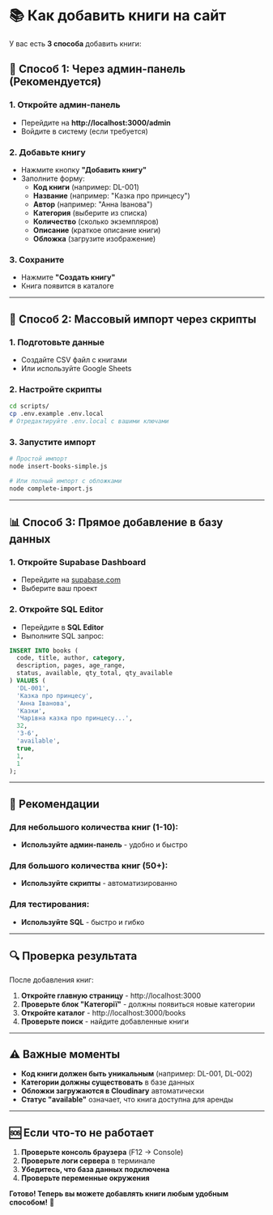 # 📚 Как добавить книги на сайт

У вас есть **3 способа** добавить книги:

## 🎯 Способ 1: Через админ-панель (Рекомендуется)

### 1. Откройте админ-панель
- Перейдите на **http://localhost:3000/admin**
- Войдите в систему (если требуется)

### 2. Добавьте книгу
- Нажмите кнопку **"Добавить книгу"**
- Заполните форму:
  - **Код книги** (например: DL-001)
  - **Название** (например: "Казка про принцесу")
  - **Автор** (например: "Анна Іванова")
  - **Категория** (выберите из списка)
  - **Количество** (сколько экземпляров)
  - **Описание** (краткое описание книги)
  - **Обложка** (загрузите изображение)

### 3. Сохраните
- Нажмите **"Создать книгу"**
- Книга появится в каталоге

---

## 🚀 Способ 2: Массовый импорт через скрипты

### 1. Подготовьте данные
- Создайте CSV файл с книгами
- Или используйте Google Sheets

### 2. Настройте скрипты
```bash
cd scripts/
cp .env.example .env.local
# Отредактируйте .env.local с вашими ключами
```

### 3. Запустите импорт
```bash
# Простой импорт
node insert-books-simple.js

# Или полный импорт с обложками
node complete-import.js
```

---

## 📊 Способ 3: Прямое добавление в базу данных

### 1. Откройте Supabase Dashboard
- Перейдите на [supabase.com](https://supabase.com/dashboard)
- Выберите ваш проект

### 2. Откройте SQL Editor
- Перейдите в **SQL Editor**
- Выполните SQL запрос:

```sql
INSERT INTO books (
  code, title, author, category, 
  description, pages, age_range,
  status, available, qty_total, qty_available
) VALUES (
  'DL-001', 
  'Казка про принцесу', 
  'Анна Іванова', 
  'Казки',
  'Чарівна казка про принцесу...',
  32,
  '3-6',
  'available',
  true,
  1,
  1
);
```

---

## 🎯 Рекомендации

### Для небольшого количества книг (1-10):
- **Используйте админ-панель** - удобно и быстро

### Для большого количества книг (50+):
- **Используйте скрипты** - автоматизированно

### Для тестирования:
- **Используйте SQL** - быстро и гибко

---

## 🔍 Проверка результата

После добавления книг:

1. **Откройте главную страницу** - http://localhost:3000
2. **Проверьте блок "Категорії"** - должны появиться новые категории
3. **Откройте каталог** - http://localhost:3000/books
4. **Проверьте поиск** - найдите добавленные книги

---

## ⚠️ Важные моменты

- **Код книги должен быть уникальным** (например: DL-001, DL-002)
- **Категории должны существовать** в базе данных
- **Обложки загружаются в Cloudinary** автоматически
- **Статус "available"** означает, что книга доступна для аренды

---

## 🆘 Если что-то не работает

1. **Проверьте консоль браузера** (F12 → Console)
2. **Проверьте логи сервера** в терминале
3. **Убедитесь, что база данных подключена**
4. **Проверьте переменные окружения**

**Готово! Теперь вы можете добавлять книги любым удобным способом!** 🎉
